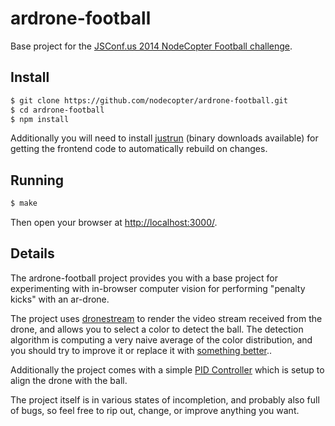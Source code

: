 # ardrone-football

Base project for the [JSConf.us 2014 NodeCopter Football challenge](http://nodecopter.com/football).

## Install

```bash
$ git clone https://github.com/nodecopter/ardrone-football.git
$ cd ardrone-football
$ npm install
```

Additionally you will need to install
[justrun](https://github.com/jmhodges/justrun) (binary downloads available) for
getting the frontend code to automatically rebuild on changes.

## Running

```bash
$ make
```

Then open your browser at [http://localhost:3000/](http://localhost:3000/).

## Details

The ardrone-football project provides you with a base project for experimenting
with in-browser computer vision for performing "penalty kicks" with an
ar-drone.

The project uses [dronestream](https://github.com/bkw/node-dronestream) to render
the video stream received from the drone, and allows you to select a color to
detect the ball. The detection algorithm is computing a very naive average
of the color distribution, and you should try to improve it or replace it with
[something better](http://inspirit.github.io/jsfeat/)..

Additionally the project comes with a simple [PID
Controller](https://en.wikipedia.org/wiki/PID_controller) which is setup to
align the drone with the ball.

The project itself is in various states of incompletion, and probably also full
of bugs, so feel free to rip out, change, or improve anything you want.
